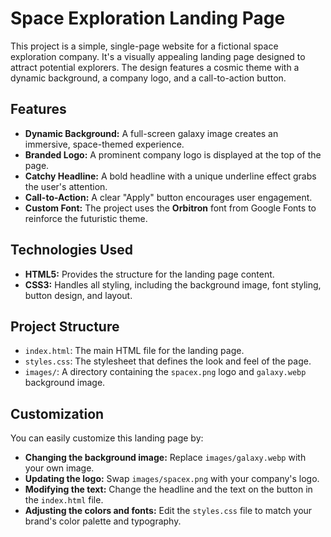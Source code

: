 # Space Exploration Landing Page

This project is a simple, single-page website for a fictional space exploration company. It's a visually appealing landing page designed to attract potential explorers. The design features a cosmic theme with a dynamic background, a company logo, and a call-to-action button.

## Features

- **Dynamic Background:** A full-screen galaxy image creates an immersive, space-themed experience.
- **Branded Logo:** A prominent company logo is displayed at the top of the page.
- **Catchy Headline:** A bold headline with a unique underline effect grabs the user's attention.
- **Call-to-Action:** A clear "Apply" button encourages user engagement.
- **Custom Font:** The project uses the **Orbitron** font from Google Fonts to reinforce the futuristic theme.

## Technologies Used

- **HTML5:** Provides the structure for the landing page content.
- **CSS3:** Handles all styling, including the background image, font styling, button design, and layout.

## Project Structure

- `index.html`: The main HTML file for the landing page.
- `styles.css`: The stylesheet that defines the look and feel of the page.
- `images/`: A directory containing the `spacex.png` logo and `galaxy.webp` background image.

## Customization

You can easily customize this landing page by:

- **Changing the background image:** Replace `images/galaxy.webp` with your own image.
- **Updating the logo:** Swap `images/spacex.png` with your company's logo.
- **Modifying the text:** Change the headline and the text on the button in the `index.html` file.
- **Adjusting the colors and fonts:** Edit the `styles.css` file to match your brand's color palette and typography.
